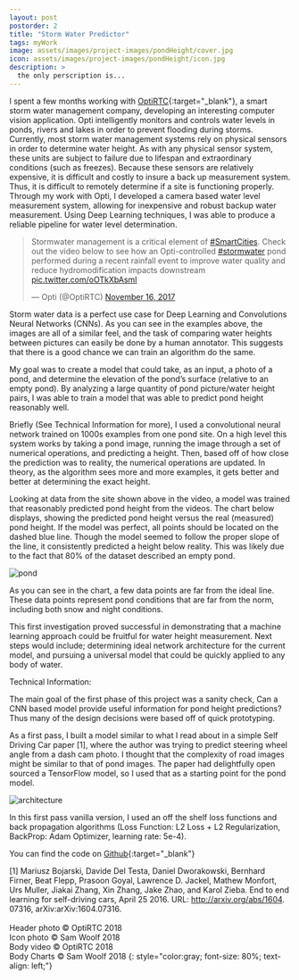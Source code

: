```yaml
---
layout: post
postorder: 2
title: "Storm Water Predictor"
tags: myWork
image: assets/images/project-images/pondHeight/cover.jpg
icon: assets/images/project-images/pondHeight/icon.jpg
description: >
  the only perscription is...
---
```


I spent a few months working with [OptiRTC](https://optirtc.com/){:target="_blank"}, a smart storm water management company, developing an interesting computer vision application. Opti intelligently monitors and controls water levels in ponds, rivers and lakes in order to prevent flooding during storms. Currently, most storm water management systems rely on physical sensors in order to determine water height. As with any physical sensor system, these units are subject to failure due to lifespan and extraordinary conditions (such as freezes). Because these sensors are relatively expensive, it is difficult and costly to insure a back up measurement system. Thus, it is difficult to remotely determine if a site is functioning properly. Through my work with Opti, I developed a camera based water level measurement system, allowing for inexpensive and robust backup water measurement. Using Deep Learning techniques, I was able to produce a reliable pipeline for water level determination.

<blockquote class="twitter-tweet" data-lang="en"><p lang="en" dir="ltr">Stormwater management is a critical element of <a href="https://twitter.com/hashtag/SmartCities?src=hash&amp;ref_src=twsrc%5Etfw">#SmartCities</a>. Check out the video below to see how an Opti-controlled <a href="https://twitter.com/hashtag/stormwater?src=hash&amp;ref_src=twsrc%5Etfw">#stormwater</a> pond performed during a recent rainfall event to improve water quality and reduce hydromodification impacts downstream <a href="https://t.co/oOTkXbAsmI">pic.twitter.com/oOTkXbAsmI</a></p>&mdash; Opti (@OptiRTC) <a href="https://twitter.com/OptiRTC/status/931197714741841920?ref_src=twsrc%5Etfw">November 16, 2017</a></blockquote>
<script async src="https://platform.twitter.com/widgets.js" charset="utf-8"></script>

Storm water data is a perfect use case for Deep Learning and Convolutions Neural Networks (CNNs). As you can see in the examples above, the images are all of a similar feel, and the task of comparing water heights between pictures can easily be done by a human annotator. This suggests that there is a good chance we can train an algorithm do the same.

My goal was to create a model that could take, as an input, a photo of a pond, and determine the elevation of the pond’s surface (relative to an empty pond). By analyzing a large quantity of pond picture/water height pairs, I was able to train a model that was able to predict pond height reasonably well.

Briefly (See Technical Information for more), I used a convolutional neural network trained on 1000s examples from one pond site. On a high level this system works by taking a pond image, running the image through a set of numerical operations, and predicting a height. Then, based off of how close the prediction was to reality, the numerical operations are updated. In theory, as the algorithm sees more and more examples, it gets better and better at determining the exact height.

Looking at data from the site shown above in the video, a model was trained that reasonably predicted pond height from the videos. The chart below displays, showing the predicted pond height versus the real (measured) pond height. If the model was perfect, all points should be located on the dashed blue line. Though the model seemed to follow the proper slope of the line, it consistently predicted a height below reality. This was likely due to the fact that 80% of the dataset described an empty pond.


![pond](../assets/images/project-images/pondHeight/graph.png)

As you can see in the chart, a few data points are far from the ideal line. These data points represent pond conditions that are far from the norm, including both snow and night conditions.

This first investigation proved successful in demonstrating that a machine learning approach could be fruitful for water height measurement. Next steps would include; determining ideal network architecture for the current model, and pursuing a universal model that could be quickly applied to any body of water.

Technical Information:

The main goal of the first phase of this project was a sanity check, Can a CNN based model provide useful information for pond height predictions? Thus many of the design decisions were based off of quick prototyping.

As a first pass, I built a model similar to what I read about in a simple Self Driving Car paper [1], where the author was trying to predict steering wheel angle from a dash cam photo. I thought that the complexity of road images might be similar to that of pond images. The paper had delightfully open sourced a TensorFlow model, so I used that as a starting point for the pond model.


![architecture](../assets/images/project-images/pondHeight/arch.png)

In this first pass vanilla version, I used an off the shelf loss functions and back propagation algorithms (Loss Function: L2 Loss + L2 Regularization, BackProp: Adam Optimizer, learning rate: 5e-4).

You can find the code on [Github](https://github.com/swoolf/pond){:target="_blank"}

[1] Mariusz Bojarski, Davide Del Testa, Daniel Dworakowski, Bernhard Firner, Beat Flepp, Prasoon Goyal, Lawrence D. Jackel, Mathew Monfort, Urs Muller, Jiakai Zhang, Xin Zhang, Jake Zhao, and Karol Zieba. End to end learning for self-driving cars, April 25 2016. URL: http://arxiv.org/abs/1604. 07316, arXiv:arXiv:1604.07316.<br><br>
Header photo &copy; OptiRTC 2018<br>
Icon photo &copy; Sam Woolf 2018<br>
Body video &copy; OptiRTC 2018<br>
Body Charts &copy; Sam Woolf 2018
{: style="color:gray; font-size: 80%; text-align: left;"}
